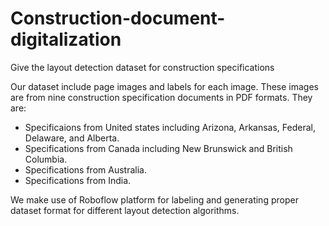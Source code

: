 # Construction-document-digitalization
Give the layout detection dataset for construction specifications

Our dataset include page images and labels for each image. These images are from nine construction specification documents in PDF formats. They are:

- Specificaions from United states including Arizona, Arkansas, Federal, Delaware, and Alberta.
- Specifications from Canada including New Brunswick and British Columbia.
- Specifications from Australia.
- Specifications from India.

We make use of Roboflow platform for labeling and generating proper dataset format for different layout detection algorithms.
